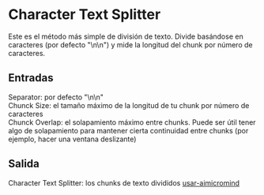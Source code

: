 # Character Text Splitter
Este es el método más simple de división de texto. Divide basándose en caracteres (por defecto "\n\n") y mide la longitud del chunk por número de caracteres.

## Entradas
Separator: por defecto "\n\n" <br>
Chunck Size: el tamaño máximo de la longitud de tu chunk por número de caracteres <br>
Chunck Overlap: el solapamiento máximo entre chunks. Puede ser útil tener algo de solapamiento para mantener cierta continuidad entre chunks (por ejemplo, hacer una ventana deslizante) <br>

## Salida 
Character Text Splitter: los chunks de texto divididos
[usar-aimicromind](../usar-aimicromind)